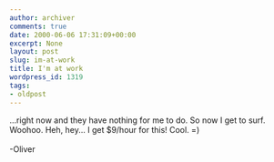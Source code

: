 ```yaml
---
author: archiver
comments: true
date: 2000-06-06 17:31:09+00:00
excerpt: None
layout: post
slug: im-at-work
title: I'm at work
wordpress_id: 1319
tags:
- oldpost
---
```


...right now and they have nothing for me to do.  So now I get to surf. Woohoo. Heh, hey... I get $9/hour for this! Cool. =)<br /><br />-Oliver